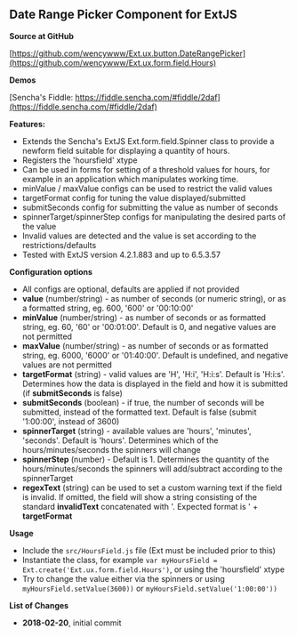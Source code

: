 
Date Range Picker Component for ExtJS
-------------------------------------


**Source at GitHub**

[https://github.com/wencywww/Ext.ux.button.DateRangePicker](https://github.com/wencywww/Ext.ux.form.field.Hours)



**Demos**

[Sencha's Fiddle: https://fiddle.sencha.com/#fiddle/2daf](https://fiddle.sencha.com/#fiddle/2daf)




**Features:**

  * Extends the Sencha's ExtJS Ext.form.field.Spinner class to provide a newform field suitable for displaying a quantity of hours. 
  * Registers the 'hoursfield' xtype
  * Can be used in forms for setting of a threshold values for hours, for example in an application which manipulates working time.
  * minValue / maxValue configs can be used to restrict the valid values
  * targetFormat config for tuning the value displayed/submitted
  * submitSeconds config for submitting the value as number of seconds
  * spinnerTarget/spinnerStep configs for manipulating the desired parts of the value
  * Invalid values are detected and the value is set according to the restrictions/defaults
  * Tested with ExtJS version 4.2.1.883 and up to 6.5.3.57 

    
**Configuration options**

  * All configs are optional, defaults are applied if not provided
  * **value** (number/string) - as number of seconds (or numeric string), or as a formatted string, eg. 600, '600' or '00:10:00'
  * **minValue** (number/string) - as number of seconds or as formatted string, eg. 60, '60' or '00:01:00'. Default is 0, and negative values are not permitted
  * **maxValue** (number/string) - as number of seconds or as formatted string, eg. 6000, '6000' or '01:40:00'. Default is undefined, and negative values are not permitted
  * **targetFormat** (string) - valid values are 'H', 'H:i', 'H:i:s'. Default is 'H:i:s'. Determines how the data is displayed in the field and how it is submitted (if **submitSeconds** is false)
  * **submitSeconds** (boolean) - if true, the number of seconds will be submitted, instead of the formatted text. Default is false (submit '1:00:00', instead of 3600)
  * **spinnerTarget** (string) - available values are 'hours', 'minutes', 'seconds'. Default is 'hours'. Determines which of the hours/minutes/seconds the spinners will change
  * **spinnerStep** (number) - Default is 1. Determines the quantity of the hours/minutes/seconds the spinners will add/subtract according to the spinnerTarget
  * **regexText** (string) can be used to set a custom warning text if the field is invalid. If omitted, the field will show a string consisting of the standard **invalidText** concatenated with '. Expected format is ' + **targetFormat**
  
  
**Usage**

  * Include the `src/HoursField.js` file (Ext must be included prior to this)
  * Instantiate the class, for example `var myHoursField = Ext.create('Ext.ux.form.field.Hours')`, or using the 'hoursfield' xtype
  * Try to change the value either via the spinners or using `myHoursField.setValue(3600))` or `myHoursField.setValue('1:00:00'))` 
  

**List of Changes**

  * **2018-02-20**, initial commit
